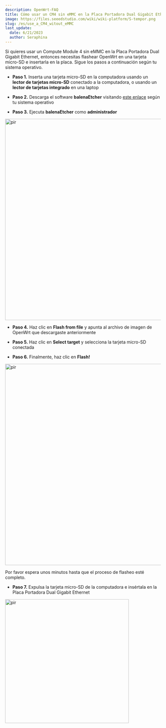 ```yaml
---
description: OpenWrt-FAQ
title: Cómo usar un CM4 sin eMMC en la Placa Portadora Dual Gigabit Ethernet
image: https://files.seeedstudio.com/wiki/wiki-platform/S-tempor.png
slug: /es/use_a_CM4_witout_eMMC
last_update:
  date: 6/21/2023
  author: Seraphina
---
```


<!-- Q2: ¿Qué pasa si tengo la Placa Portadora Dual Gigabit Ethernet versión sin CM4 y conecto un CM4 sin emmC? -->

Si quieres usar un Compute Module 4 sin eMMC en la Placa Portadora Dual Gigabit Ethernet, entonces necesitas flashear OpenWrt en una tarjeta micro-SD e insertarla en la placa. Sigue los pasos a continuación según tu sistema operativo.

- **Paso 1.** Inserta una tarjeta micro-SD en la computadora usando un **lector de tarjetas micro-SD** conectado a la computadora, o usando un **lector de tarjetas integrado** en una laptop

- **Paso 2.** Descarga el software **balenaEtcher** visitando [este enlace](https://www.balena.io/etcher) según tu sistema operativo

- **Paso 3.** Ejecuta **balenaEtcher** como **administrador**

<p style={{textAlign: 'center'}}><img src="https://files.seeedstudio.com/wiki/OpenWrt/balena-home.jpg" alt="pir" width="650" height="auto"/></p>

- **Paso 4.** Haz clic en **Flash from file** y apunta al archivo de imagen de OpenWrt que descargaste anteriormente

- **Paso 5.** Haz clic en **Select target** y selecciona la tarjeta micro-SD conectada

- **Paso 6.** Finalmente, haz clic en **Flash!**

<p style={{textAlign: 'center'}}><img src="http://files.seeedstudio.com/wiki/OpenWrt/balena-finish.jpg" alt="pir" width="650" height="auto"/></p>

Por favor espera unos minutos hasta que el proceso de flasheo esté completo.

- **Paso 7.** Expulsa la tarjeta micro-SD de la computadora e insértala en la Placa Portadora Dual Gigabit Ethernet

<p style={{textAlign: 'center'}}><img src="https://files.seeedstudio.com/wiki/OpenWrt/micro-sd-install.png" alt="pir" width="400" height="auto"/></p>